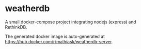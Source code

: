 # weatherdb
A small docker-compose project integrating nodejs (express) and RethinkDB.

The generated docker image is auto-generated at https://hub.docker.com/r/mathiask/weatherdb-server.
